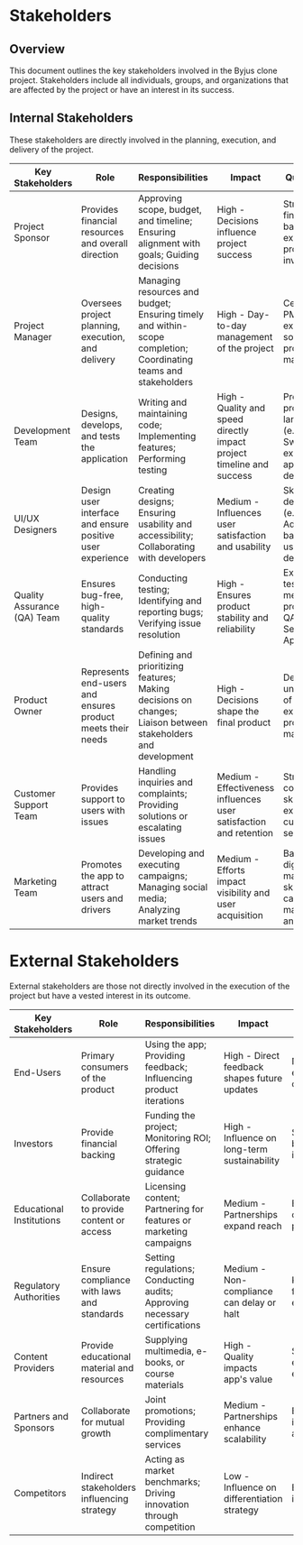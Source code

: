 # Stakeholders

## Overview
This document outlines the key stakeholders involved in the Byjus clone project. Stakeholders include all individuals, groups, and organizations that are affected by the project or have an interest in its success.

## Internal Stakeholders
These stakeholders are directly involved in the planning, execution, and delivery of the project.

| Key Stakeholders                | Role                                                                  | Responsibilities                                                                                                | Impact                                                                       | Qualifications                                                     |
|---------------------------------|-----------------------------------------------------------------------|-----------------------------------------------------------------------------------------------------------------|------------------------------------------------------------------------------|--------------------------------------------------------------------|
| Project Sponsor                 | Provides financial resources and overall direction                    | Approving scope, budget, and timeline; Ensuring alignment with goals; Guiding decisions                         | High - Decisions influence project success                                   | Strong financial background; experience in project investments     |
| Project Manager                 | Oversees project planning, execution, and delivery                    | Managing resources and budget; Ensuring timely and within-scope completion; Coordinating teams and stakeholders | High - Day-to-day management of the project                                  | Certified in PMP or similar; experience in software project management |
| Development Team                | Designs, develops, and tests the application                          | Writing and maintaining code; Implementing features; Performing testing                                         | High - Quality and speed directly impact project timeline and success        | Proficient in programming languages (e.g., Java, Swift); experience in app development |
| UI/UX Designers                 | Design user interface and ensure positive user experience             | Creating designs; Ensuring usability and accessibility; Collaborating with developers                           | Medium - Influences user satisfaction and usability                          | Skilled in design tools (e.g., Figma, Adobe XD); background in user-centered design |
| Quality Assurance (QA) Team     | Ensures bug-free, high-quality standards                              | Conducting testing; Identifying and reporting bugs; Verifying issue resolution                                  | High - Ensures product stability and reliability                             | Experienced in testing methodologies; proficient in QA tools like Selenium or Appium |
| Product Owner                   | Represents end-users and ensures product meets their needs            | Defining and prioritizing features; Making decisions on changes; Liaison between stakeholders and development   | High - Decisions shape the final product                                     | Deep understanding of user needs; experience in product management |
| Customer Support Team           | Provides support to users with issues                                | Handling inquiries and complaints; Providing solutions or escalating issues                                     | Medium - Effectiveness influences user satisfaction and retention             | Strong communication skills; experience in customer service       |
| Marketing Team                  | Promotes the app to attract users and drivers                        | Developing and executing campaigns; Managing social media; Analyzing market trends                              | Medium - Efforts impact visibility and user acquisition                      | Background in digital marketing; skilled in campaign management and analytics |

# External Stakeholders

External stakeholders are those not directly involved in the execution of the project but have a vested interest in its outcome.

| **Key Stakeholders**     | **Role**                                    | **Responsibilities**                                                      | **Impact**                                  | **Qualifications**                                |
|---------------------------|---------------------------------------------|----------------------------------------------------------------------------|---------------------------------------------|---------------------------------------------------|
| End-Users                | Primary consumers of the product            | Using the app; Providing feedback; Influencing product iterations          | High - Direct feedback shapes future updates | None required; experience depends on app usability |
| Investors                | Provide financial backing                   | Funding the project; Monitoring ROI; Offering strategic guidance           | High - Influence on long-term sustainability | Strong financial background; interest in EdTech    |
| Educational Institutions | Collaborate to provide content or access    | Licensing content; Partnering for features or marketing campaigns          | Medium - Partnerships expand reach           | Expertise in curriculum design or pedagogy         |
| Regulatory Authorities   | Ensure compliance with laws and standards   | Setting regulations; Conducting audits; Approving necessary certifications | Medium - Non-compliance can delay or halt    | Knowledge of legal frameworks in education/technology |
| Content Providers        | Provide educational material and resources  | Supplying multimedia, e-books, or course materials                         | High - Quality impacts app's value           | Subject matter expertise; rights to educational content |
| Partners and Sponsors    | Collaborate for mutual growth               | Joint promotions; Providing complimentary services                         | Medium - Partnerships enhance scalability    | Expertise in relevant industries; strategic alignment |
| Competitors              | Indirect stakeholders influencing strategy  | Acting as market benchmarks; Driving innovation through competition        | Low - Influence on differentiation strategy  | Established presence in the EdTech market          |

